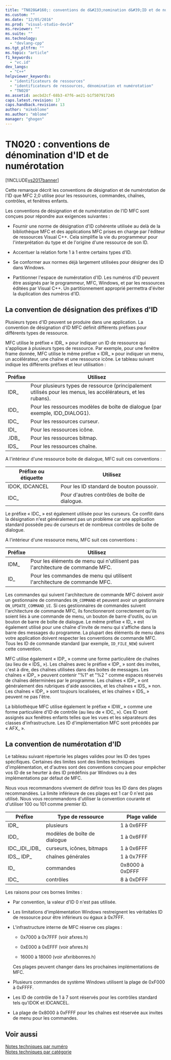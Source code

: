 ```yaml
---
title: "TN020&#160;: conventions de d&#233;nomination d&#39;ID et de num&#233;rotation | Microsoft Docs"
ms.custom: ""
ms.date: "12/05/2016"
ms.prod: "visual-studio-dev14"
ms.reviewer: ""
ms.suite: ""
ms.technology: 
  - "devlang-cpp"
ms.tgt_pltfrm: ""
ms.topic: "article"
f1_keywords: 
  - "vc.id"
dev_langs: 
  - "C++"
helpviewer_keywords: 
  - "identificateurs de ressources"
  - "identificateurs de ressources, dénomination et numérotation"
  - "TN020"
ms.assetid: aecbd2cf-68b3-47f6-ae21-b1f507917245
caps.latest.revision: 17
caps.handback.revision: 13
author: "mikeblome"
ms.author: "mblome"
manager: "ghogen"
---
```

# TN020&#160;: conventions de d&#233;nomination d&#39;ID et de num&#233;rotation
[!INCLUDE[vs2017banner](../assembler/inline/includes/vs2017banner.md)]

Cette remarque décrit les conventions de désignation et de numérotation de l'ID que MFC 2,0 utilise pour les ressources, commandes, chaînes, contrôles, et fenêtres enfants.  
  
 Les conventions de désignation et de numérotation de l'ID MFC sont conçues pour répondre aux exigences suivantes :  
  
-   Fournir une norme de désignation d'ID cohérente utilisée au delà de la bibliothèque MFC et des applications MFC prises en charge par l'éditeur de ressources Visual C\+\+.  Cela simplifie la vie du programmeur pour l'interprétation du type et de l'origine d'une ressource de son ID.  
  
-   Accentuer la relation forte 1 à 1 entre certains types d'ID.  
  
-   Se conformer aux normes déjà largement utilisées pour désigner des ID dans Windows.  
  
-   Partitionner l'espace de numérotation d'ID.  Les numéros d'ID peuvent être assignés par le programmeur, MFC, Windows, et par les ressources éditées par Visual C\+\+.  Un partitionnement approprié permettra d'éviter la duplication des numéros d'ID.  
  
## La convention de désignation des préfixes d'ID  
 Plusieurs types d'ID peuvent se produire dans une application.  La convention de désignation d'ID MFC définit différents préfixes pour différents types de ressource.  
  
 MFC utilise le préfixe « IDR\_ » pour indiquer un ID de ressource qui s'applique à plusieurs types de ressource.  Par exemple, pour une fenêtre frame donnée, MFC utilise le même préfixe « IDR\_ » pour indiquer un menu, un accélérateur, une chaîne et une ressource icône.  Le tableau suivant indique les différents préfixes et leur utilisation :  
  
|Préfixe|Utilisez|  
|-------------|--------------|  
|IDR\_|Pour plusieurs types de ressource \(principalement utilisés pour les menus, les accélérateurs, et les rubans\).|  
|IDD\_|Pour les ressources modèles de boîte de dialogue \(par exemple, IDD\_DIALOG1\).|  
|IDC\_|Pour les ressources curseur.|  
|IDI\_|Pour les ressources icône.|  
|.IDB\_|Pour les ressources bitmap.|  
|IDS\_|Pour les ressources chaîne.|  
  
 A l'intérieur d'une ressource boite de dialogue, MFC suit ces conventions :  
  
|Préfixe ou étiquette|Utilisez|  
|--------------------------|--------------|  
|IDOK, IDCANCEL|Pour les ID standard de bouton poussoir.|  
|IDC\_|Pour d'autres contrôles de boîte de dialogue.|  
  
 Le préfixe « IDC\_ » est également utilisée pour les curseurs.  Ce conflit dans la désignation n'est généralement pas un problème car une application standard possède peu de curseurs et de nombreux contrôles de boîte de dialogue.  
  
 A l'intérieur d'une ressource menu, MFC suit ces conventions :  
  
|Préfixe|Utilisez|  
|-------------|--------------|  
|IDM\_|Pour les éléments de menu qui n'utilisent pas l'architecture de commande MFC.|  
|ID\_|Pour les commandes de menu qui utilisent l'architecture de commande MFC.|  
  
 Les commandes qui suivent l'architecture de commande MFC doivent avoir un gestionnaire de commandes `ON_COMMAND` et peuvent avoir un gestionnaire `ON_UPDATE_COMMAND_UI`.  Si ces gestionnaires de commandes suivent l'architecture de commande MFC, ils fonctionneront correctement qu'ils soient liés à une commande de menu, un bouton de barre d'outils, ou un bouton de barre de boîte de dialogue.  Le même préfixe « ID\_ » est également utilisé pour une chaîne d'invite de menu qui s'affiche dans la barre des messages du programme.  La plupart des éléments de menu dans votre application doivent respecter les conventions de commande MFC.  Tous les ID de commande standard \(par exemple, `ID_FILE_NEW`\) suivent cette convention.  
  
 MFC utilise également « IDP\_ » comme une forme particulière de chaînes \(au lieu de « IDS\_ »\).  Les chaînes avec le préfixe « IDP\_ » sont des invites, c'est à dire, des chaînes utilisées dans des boites de messages. Les chaînes « IDP\_ » peuvent contenir "%1" et "%2 " comme espaces réservés de chaînes déterminées par le programme. Les chaînes « IDP\_ » ont généralement des rubriques d'aide associées, et les chaînes « IDS\_ » non. Les chaînes « IDP\_ » sont toujours localisées, et les chaînes « IDS\_ » peuvent ne pas l'être.  
  
 La bibliothèque MFC utilise également le préfixe « IDW\_ » comme une forme particulière d'ID de contrôle \(au lieu de « IDC\_ »\).  Ces ID sont assignés aux fenêtres enfants telles que les vues et les séparateurs des classes d'infrastructure.  Les ID d'implémentation MFC sont précédés par « AFX\_ ».  
  
## La convention de numérotation d'ID  
 Le tableau suivant répertorie les plages valides pour les ID des types spécifiques.  Certaines des limites sont des limites techniques d'implémentation, et d'autres sont des conventions conçues pour empêcher vos ID de se heurter à des ID prédéfinis par Windows ou à des implémentations par défaut de MFC.  
  
 Nous vous recommandons vivement de définir tous les ID dans des plages recommandées.  La limite inférieure de ces plages est 1 car 0 n'est pas utilisé.  Nous vous recommandons d'utiliser la convention courante et d'utiliser 100 ou 101 comme premier ID.  
  
|Préfixe|Type de ressource|Plage valide|  
|-------------|-----------------------|------------------|  
|IDR\_|plusieurs|1 à 0x6FFF|  
|IDD\_|modèles de boîte de dialogue|1 à 0x6FFF|  
|IDC\_,IDI\_,IDB\_|curseurs, icônes, bitmaps|1 à 0x6FFF|  
|IDS\_, IDP\_|chaînes générales|1 à 0x7FFF|  
|ID\_|commandes|0x8000 à 0xDFFF|  
|IDC\_|contrôles|8 à 0xDFFF|  
  
 Les raisons pour ces bornes limites :  
  
-   Par convention, la valeur d'ID 0 n'est pas utilisée.  
  
-   Les limitations d'implémentation Windows restreignent les véritables ID de ressource pour être inférieurs ou égaux à 0x7FFF.  
  
-   L'infrastructure interne de MFC réserve ces plages :  
  
    -   0x7000 à 0x7FFF \(voir afxres.h\)  
  
    -   0xE000 à 0xEFFF \(voir afxres.h\)  
  
    -   16000 à 18000 \(voir afxribbonres.h\)  
  
     Ces plages peuvent changer dans les prochaines implémentations de MFC.  
  
-   Plusieurs commandes de système Windows utilisent la plage de 0xF000 à 0xFFFF.  
  
-   Les ID de contrôle de 1 à 7 sont réservés pour les contrôles standard tels qu'IDOK et IDCANCEL.  
  
-   La plage de 0x8000 à 0xFFFF pour les chaînes est réservée aux invites de menu pour les commandes.  
  
## Voir aussi  
 [Notes techniques par numéro](../mfc/technical-notes-by-number.md)   
 [Notes techniques par catégorie](../mfc/technical-notes-by-category.md)
